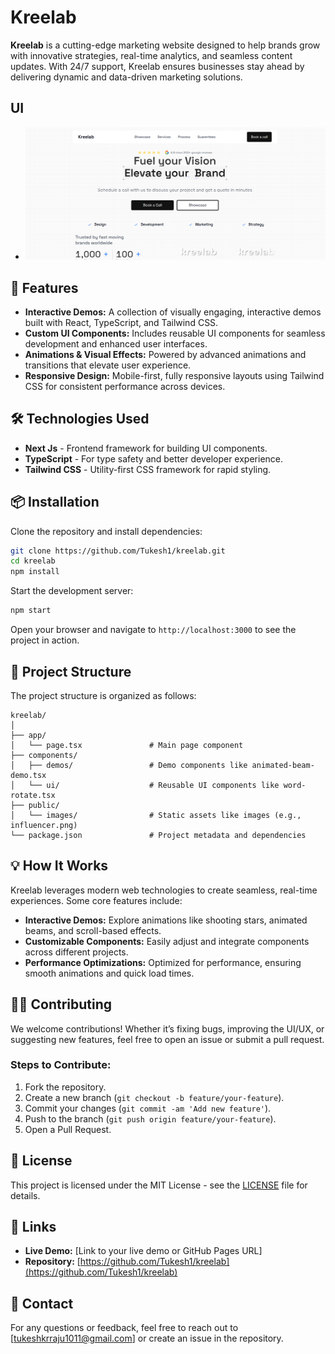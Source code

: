 # Kreelab


**Kreelab** is a cutting-edge marketing website designed to help brands grow with innovative strategies, real-time analytics, and seamless content updates. With 24/7 support, Kreelab ensures businesses stay ahead by delivering dynamic and data-driven marketing solutions.


## UI 

- ![Alt text](https://github.com/Tukesh1/kreelab/blob/main/public/images/for_readme/front.png)

## 🚀 Features

- **Interactive Demos:** A collection of visually engaging, interactive demos built with React, TypeScript, and Tailwind CSS.
- **Custom UI Components:** Includes reusable UI components for seamless development and enhanced user interfaces.
- **Animations & Visual Effects:** Powered by advanced animations and transitions that elevate user experience.
- **Responsive Design:** Mobile-first, fully responsive layouts using Tailwind CSS for consistent performance across devices.

## 🛠 Technologies Used

- **Next Js** - Frontend framework for building UI components.
- **TypeScript** - For type safety and better developer experience.
- **Tailwind CSS** - Utility-first CSS framework for rapid styling.


## 📦 Installation

Clone the repository and install dependencies:

```bash
git clone https://github.com/Tukesh1/kreelab.git
cd kreelab
npm install
```

Start the development server:

```bash
npm start
```

Open your browser and navigate to `http://localhost:3000` to see the project in action.

## 🌟 Project Structure

The project structure is organized as follows:

```
kreelab/
│
├── app/
│   └── page.tsx               # Main page component
├── components/
│   ├── demos/                 # Demo components like animated-beam-demo.tsx
│   └── ui/                    # Reusable UI components like word-rotate.tsx
├── public/
│   └── images/                # Static assets like images (e.g., influencer.png)
└── package.json               # Project metadata and dependencies
```

## 💡 How It Works

Kreelab leverages modern web technologies to create seamless, real-time experiences. Some core features include:

- **Interactive Demos:** Explore animations like shooting stars, animated beams, and scroll-based effects.
- **Customizable Components:** Easily adjust and integrate components across different projects.
- **Performance Optimizations:** Optimized for performance, ensuring smooth animations and quick load times.


## 👨‍💻 Contributing

We welcome contributions! Whether it’s fixing bugs, improving the UI/UX, or suggesting new features, feel free to open an issue or submit a pull request.

### Steps to Contribute:
1. Fork the repository.
2. Create a new branch (`git checkout -b feature/your-feature`).
3. Commit your changes (`git commit -am 'Add new feature'`).
4. Push to the branch (`git push origin feature/your-feature`).
5. Open a Pull Request.

## 📝 License

This project is licensed under the MIT License - see the [LICENSE](LICENSE) file for details.

## 🔗 Links

- **Live Demo:** [Link to your live demo or GitHub Pages URL]
- **Repository:** [https://github.com/Tukesh1/kreelab](https://github.com/Tukesh1/kreelab)

## 📧 Contact

For any questions or feedback, feel free to reach out to [tukeshkrraju1011@gmail.com] or create an issue in the repository.
